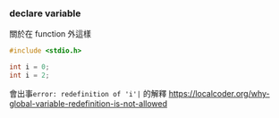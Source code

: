 
### declare variable
關於在 function 外這樣
```c
#include <stdio.h>

int i = 0;
int i = 2;
```
會出事`error: redefinition of 'i'|`
的解釋
https://localcoder.org/why-global-variable-redefinition-is-not-allowed